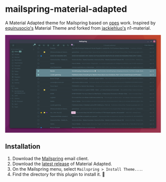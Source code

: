 # mailspring-material-adapted
A Material Adapted theme for Mailspring based on [opes](https://github.com/opes/mailspring-material) work. Inspired by [equinusocio's](https://github.com/equinusocio) Material Theme and forked from [jackiehluo's](https://github.com/jackiehluo/n1-material) n1-material.

![](preview.png)

## Installation
1. Download the [Mailspring](https://getmailspring.com/) email client.
2. Download the [latest release](https://github.com/ferlanero/mailspring-material-adapted) of Material Adapted.
3. On the Mailspring menu, select `Mailspring > Install Theme...`.
4. Find the directory for this plugin to install it. :tada:
